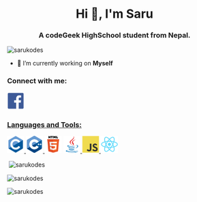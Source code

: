 <h1 align="center">Hi 👋, I'm Saru</h1>
<h3 align="center">A codeGeek HighSchool student from Nepal.</h3>

<p align="left"> <img src="https://komarev.com/ghpvc/?username=sarukodes&label=Profile%20views&color=0e75b6&style=flat" alt="sarukodes" /> </p>

- 🔭 I’m currently working on **Myself**



<h3 align="left">Connect with me:</h3>
<a href="https://www.facebook.com/saru.koirala.140/" target="_blank" rel="noreferrer"> <img src="https://raw.githubusercontent.com/devicons/devicon/master/icons/facebook/facebook-original.svg" alt="c" width="40" height="40"/> 
 
 
<p align="left">
</p>

<h3 align="left">Languages and Tools:</h3>
<p align="left"> <a href="https://www.cprogramming.com/" target="_blank" rel="noreferrer"> <img src="https://raw.githubusercontent.com/devicons/devicon/master/icons/c/c-original.svg" alt="c" width="40" height="40"/> </a> <a href="https://www.w3schools.com/cpp/" target="_blank" rel="noreferrer"> <img src="https://raw.githubusercontent.com/devicons/devicon/master/icons/cplusplus/cplusplus-original.svg" alt="cplusplus" width="40" height="40"/> </a> <a href="https://www.w3.org/html/" target="_blank" rel="noreferrer"> <img src="https://raw.githubusercontent.com/devicons/devicon/master/icons/html5/html5-original-wordmark.svg" alt="html5" width="40" height="40"/></a> 
</a> <a href="https://www.java.com" target="_blank" rel="noreferrer"> <img src="https://raw.githubusercontent.com/devicons/devicon/master/icons/java/java-original.svg" alt="java" width="40" height="40"/> </a> <a href="https://www.java.com" target="_blank" rel="noreferrer"> <img src="https://raw.githubusercontent.com/devicons/devicon/master/icons/javascript/javascript-original.svg" alt="javascript" width="40" height="40"/> </a> <a href="https://www.java.com" target="_blank" rel="noreferrer"> <img src="https://raw.githubusercontent.com/devicons/devicon/master/icons/react/react-original.svg" alt="react" width="40" height="40"/> </a> 

<p>&nbsp;<img align="center" src="https://github-readme-stats.vercel.app/api?username=sarukodes&show_icons=true&locale=en" alt="sarukodes" /></p>

<p><img align="center" src="https://github-readme-streak-stats.herokuapp.com/?user=sarukodes&" alt="sarukodes" /></p>
<p><img align="left" src="https://github-readme-stats.vercel.app/api/top-langs?username=sarukodes&show_icons=true&locale=en&layout=compact" alt="sarukodes" /></p>
